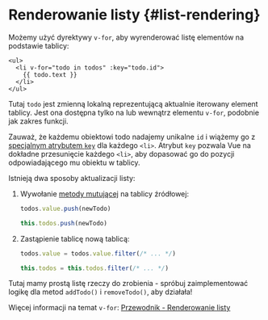 # Renderowanie listy {#list-rendering}

Możemy użyć dyrektywy `v-for`, aby wyrenderować listę elementów na podstawie tablicy:

```vue-html
<ul>
  <li v-for="todo in todos" :key="todo.id">
    {{ todo.text }}
  </li>
</ul>
```

Tutaj `todo` jest zmienną lokalną reprezentującą aktualnie iterowany element tablicy. Jest ona dostępna tylko na lub wewnątrz elementu `v-for`, podobnie jak zakres funkcji.

Zauważ, że każdemu obiektowi todo nadajemy unikalne `id` i wiążemy go z <a target="_blank" href="/api/built-in-special-attributes.html#key">specjalnym atrybutem `key`</a> dla każdego `<li>`. Atrybut `key` pozwala Vue na dokładne przesunięcie każdego `<li>`, aby dopasować go do pozycji odpowiadającego mu obiektu w tablicy.

Istnieją dwa sposoby aktualizacji listy:

1. Wywołanie [metody mutującej](https://stackoverflow.com/questions/9009879/which-javascript-array-functions-are-mutating) na tablicy źródłowej:

   <div class="composition-api">

   ```js
   todos.value.push(newTodo)
   ```

     </div>
     <div class="options-api">

   ```js
   this.todos.push(newTodo)
   ```

   </div>

2. Zastąpienie tablicę nową tablicą:

   <div class="composition-api">

   ```js
   todos.value = todos.value.filter(/* ... */)
   ```

     </div>
     <div class="options-api">

   ```js
   this.todos = this.todos.filter(/* ... */)
   ```

   </div>

Tutaj mamy prostą listę rzeczy do zrobienia - spróbuj zaimplementować logikę dla metod `addTodo()` i `removeTodo()`, aby działała!

Więcej informacji na temat `v-for`: <a target="_blank" href="/guide/essentials/list.html">Przewodnik - Renderowanie listy</a>
